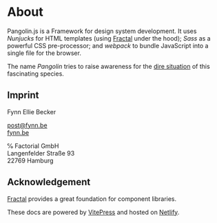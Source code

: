 # About

Pangolin.js is a Framework for design system development. It uses _Nunjucks_ for HTML templates (using [Fractal](https://fractal.build) under the hood); _Sass_ as a powerful CSS pre-processor; and _webpack_ to bundle JavaScript into a single file for the browser.

The name _Pangolin_ tries to raise awareness for the [dire situation](https://en.wikipedia.org/wiki/Pangolin) of this fascinating species.

## Imprint

Fynn Ellie Becker

[post@fynn.be](mailto:post@fynn.be)\
[fynn.be](https://fynn.be)

℅ Factorial GmbH\
Langenfelder Straße 93\
22769 Hamburg

## Acknowledgement

[Fractal](https://fractal.build) provides a great foundation for component libraries.

These docs are powered by [VitePress](https://vitepress.vuejs.org) and hosted on [Netlify](https://www.netlify.com).
